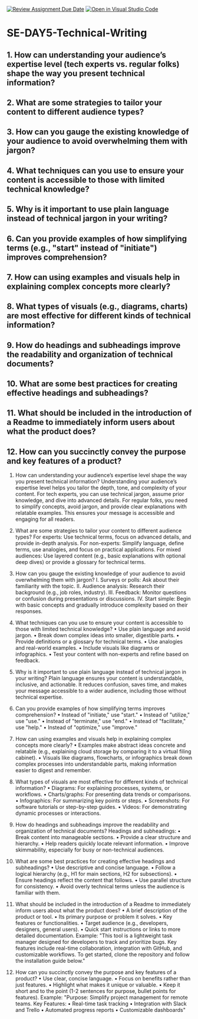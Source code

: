 [![Review Assignment Due Date](https://classroom.github.com/assets/deadline-readme-button-22041afd0340ce965d47ae6ef1cefeee28c7c493a6346c4f15d667ab976d596c.svg)](https://classroom.github.com/a/zsAR-pyY)
[![Open in Visual Studio Code](https://classroom.github.com/assets/open-in-vscode-2e0aaae1b6195c2367325f4f02e2d04e9abb55f0b24a779b69b11b9e10269abc.svg)](https://classroom.github.com/online_ide?assignment_repo_id=18534780&assignment_repo_type=AssignmentRepo)
# SE-DAY5-Technical-Writing
## 1. How can understanding your audience’s expertise level (tech experts vs. regular folks) shape the way you present technical information?
## 2. What are some strategies to tailor your content to different audience types?
## 3. How can you gauge the existing knowledge of your audience to avoid overwhelming them with jargon?
## 4. What techniques can you use to ensure your content is accessible to those with limited technical knowledge?
## 5. Why is it important to use plain language instead of technical jargon in your writing?
## 6. Can you provide examples of how simplifying terms (e.g., "start" instead of "initiate") improves comprehension?
## 7. How can using examples and visuals help in explaining complex concepts more clearly?
## 8. What types of visuals (e.g., diagrams, charts) are most effective for different kinds of technical information?
## 9. How do headings and subheadings improve the readability and organization of technical documents?
## 10. What are some best practices for creating effective headings and subheadings?
## 11. What should be included in the introduction of a Readme to immediately inform users about what the product does?
## 12. How can you succinctly convey the purpose and key features of a product?

1.	How can understanding your audience’s expertise level shape the way you present technical information?
Understanding your audience’s expertise level helps you tailor the depth, tone, and complexity of your content. For tech experts, you can use technical jargon, assume prior knowledge, and dive into advanced details. For regular folks, you need to simplify concepts, avoid jargon, and provide clear explanations with relatable examples. This ensures your message is accessible and engaging for all readers.
2.	What are some strategies to tailor your content to different audience types?
For experts: Use technical terms, focus on advanced details, and provide in-depth analysis.
For non-experts: Simplify language, define terms, use analogies, and focus on practical applications.
For mixed audiences: Use layered content (e.g., basic explanations with optional deep dives) or provide a glossary for technical terms.

3.	How can you gauge the existing knowledge of your audience to avoid overwhelming them with jargon?
I.	Surveys or polls: Ask about their familiarity with the topic.
II.	Audience analysis: Research their background (e.g., job roles, industry).
III.	Feedback: Monitor questions or confusion during presentations or discussions.
IV.	Start simple: Begin with basic concepts and gradually introduce complexity based on their responses.
4.	What techniques can you use to ensure your content is accessible to those with limited technical knowledge?
•	Use plain language and avoid jargon.
•	Break down complex ideas into smaller, digestible parts.
•	Provide definitions or a glossary for technical terms.
•	Use analogies and real-world examples.
•	Include visuals like diagrams or infographics.
•	Test your content with non-experts and refine based on feedback.
5.	Why is it important to use plain language instead of technical jargon in your writing?
Plain language ensures your content is understandable, inclusive, and actionable. It reduces confusion, saves time, and makes your message accessible to a wider audience, including those without technical expertise.
6.	Can you provide examples of how simplifying terms improves comprehension?
•	Instead of "initiate," use "start."
•	Instead of "utilize," use "use."
•	Instead of "terminate," use "end."
•	Instead of "facilitate," use "help."
•	Instead of "optimize," use "improve."
7.	How can using examples and visuals help in explaining complex concepts more clearly?
•	Examples make abstract ideas concrete and relatable (e.g., explaining cloud storage by comparing it to a virtual filing cabinet).
•	Visuals like diagrams, flowcharts, or infographics break down complex processes into understandable parts, making information easier to digest and remember.
8.	What types of visuals are most effective for different kinds of technical information?
•	Diagrams: For explaining processes, systems, or workflows.
•	Charts/graphs: For presenting data trends or comparisons.
•	Infographics: For summarizing key points or steps.
•	Screenshots: For software tutorials or step-by-step guides.
•	Videos: For demonstrating dynamic processes or interactions.

9.	How do headings and subheadings improve the readability and organization of technical documents?
Headings and subheadings:
•	Break content into manageable sections.
•	Provide a clear structure and hierarchy.
•	Help readers quickly locate relevant information.
•	Improve skimmability, especially for busy or non-technical audiences.

10.	What are some best practices for creating effective headings and subheadings?
•	Use descriptive and concise language.
•	Follow a logical hierarchy (e.g., H1 for main sections, H2 for subsections).
•	Ensure headings reflect the content that follows.
•	Use parallel structure for consistency.
•	Avoid overly technical terms unless the audience is familiar with them.

11.	What should be included in the introduction of a Readme to immediately inform users about what the product does?
•	A brief description of the product or tool.
•	Its primary purpose or problem it solves.
•	Key features or functionalities.
•	Target audience (e.g., developers, designers, general users).
•	Quick start instructions or links to more detailed documentation.
Example:
"This tool is a lightweight task manager designed for developers to track and prioritize bugs. Key features include real-time collaboration, integration with GitHub, and customizable workflows. To get started, clone the repository and follow the installation guide below."
12.	How can you succinctly convey the purpose and key features of a product?
•	Use clear, concise language.
•	Focus on benefits rather than just features.
•	Highlight what makes it unique or valuable.
•	Keep it short and to the point (1-2 sentences for purpose, bullet points for features).
Example:
"Purpose: Simplify project management for remote teams.
Key Features:
•	Real-time task tracking
•	Integration with Slack and Trello
•	Automated progress reports
•	Customizable dashboards"

